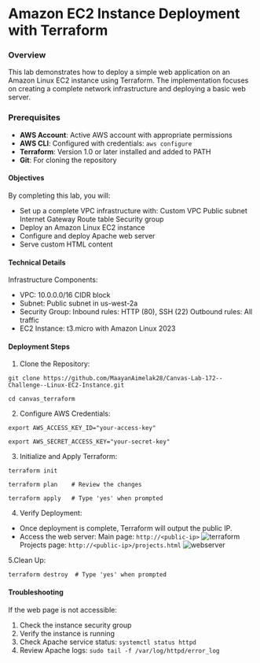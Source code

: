 # Amazon EC2 Instance Deployment with Terraform
### Overview
This lab demonstrates how to deploy a simple web application on an Amazon Linux EC2 instance using Terraform. The implementation focuses on creating a complete network infrastructure and deploying a basic web server.
### Prerequisites
- **AWS Account**: Active AWS account with appropriate permissions
- **AWS CLI**: Configured with credentials:
`aws configure`
- **Terraform**: Version 1.0 or later installed and added to PATH
- **Git**: For cloning the repository
  
#### Objectives
By completing this lab, you will:
* Set up a complete VPC infrastructure with:
Custom VPC
Public subnet
Internet Gateway
Route table
Security group
* Deploy an Amazon Linux EC2 instance
* Configure and deploy Apache web server
* Serve custom HTML content
  
#### Technical Details
Infrastructure Components:
* VPC: 10.0.0.0/16 CIDR block
* Subnet: Public subnet in us-west-2a
* Security Group:
Inbound rules: HTTP (80), SSH (22)
Outbound rules: All traffic
* EC2 Instance: t3.micro with Amazon Linux 2023

#### Deployment Steps
1. Clone the Repository:

`git clone https://github.com/MaayanAimelak28/Canvas-Lab-172--Challenge--Linux-EC2-Instance.git`

`cd canvas_terraform`

2. Configure AWS Credentials:

`export AWS_ACCESS_KEY_ID="your-access-key"`

`export AWS_SECRET_ACCESS_KEY="your-secret-key"`

3. Initialize and Apply Terraform:

`terraform init`

`terraform plan    # Review the changes`

`terraform apply   # Type 'yes' when prompted`

4. Verify Deployment:
* Once deployment is complete, Terraform will output the public IP.
* Access the web server:
Main page: `http://<public-ip>`
![terraform](https://github.com/user-attachments/assets/77bd00d1-3bee-4956-a71f-e0d2d6e35752)
Projects page: `http://<public-ip>/projects.html`
![webserver](https://github.com/user-attachments/assets/77574e01-cf0b-43af-995c-dbf1ea32870d)

5.Clean Up:

`terraform destroy  # Type 'yes' when prompted`

#### Troubleshooting
If the web page is not accessible:

1. Check the instance security group
2. Verify the instance is running
3. Check Apache service status:
`systemctl status httpd`
4. Review Apache logs:
`sudo tail -f /var/log/httpd/error_log`
